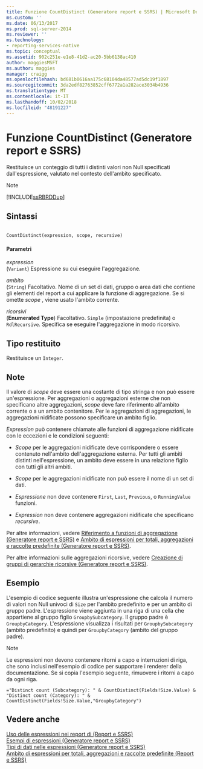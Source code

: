 ```yaml
---
title: Funzione CountDistinct (Generatore report e SSRS) | Microsoft Docs
ms.custom: ''
ms.date: 06/13/2017
ms.prod: sql-server-2014
ms.reviewer: ''
ms.technology:
- reporting-services-native
ms.topic: conceptual
ms.assetid: 902c251e-e1e8-41d2-ac20-5bb6138ac410
author: maggiesMSFT
ms.author: maggies
manager: craigg
ms.openlocfilehash: bd681b0616aa175c68104da48577ad5dc19f1897
ms.sourcegitcommit: 3da2edf82763852cff6772a1a282ace3034b4936
ms.translationtype: MT
ms.contentlocale: it-IT
ms.lasthandoff: 10/02/2018
ms.locfileid: "48191227"
---
```

# <a name="countdistinct-function-report-builder-and-ssrs"></a>Funzione CountDistinct (Generatore report e SSRS)
  Restituisce un conteggio di tutti i distinti valori non Null specificati dall'espressione, valutato nel contesto dell'ambito specificato.  
  
> [!NOTE]  
>  [!INCLUDE[ssRBRDDup](../../includes/ssrbrddup-md.md)]  
  
## <a name="syntax"></a>Sintassi  
  
```  
  
CountDistinct(expression, scope, recursive)  
```  
  
#### <a name="parameters"></a>Parametri  
 *expression*  
 (`Variant`) Espressione su cui eseguire l'aggregazione.  
  
 *ambito*  
 (`String`) Facoltativo. Nome di un set di dati, gruppo o area dati che contiene gli elementi del report a cui applicare la funzione di aggregazione. Se si omette *scope* , viene usato l'ambito corrente.  
  
 *ricorsivi*  
 (**Enumerated Type**) Facoltativo. `Simple` (impostazione predefinita) o `RdlRecursive`. Specifica se eseguire l'aggregazione in modo ricorsivo.  
  
## <a name="return-type"></a>Tipo restituito  
 Restituisce un `Integer`.  
  
## <a name="remarks"></a>Note  
 Il valore di *scope* deve essere una costante di tipo stringa e non può essere un'espressione. Per aggregazioni o aggregazioni esterne che non specificano altre aggregazioni, *scope* deve fare riferimento all'ambito corrente o a un ambito contenitore. Per le aggregazioni di aggregazioni, le aggregazioni nidificate possono specificare un ambito figlio.  
  
 *Expression* può contenere chiamate alle funzioni di aggregazione nidificate con le eccezioni e le condizioni seguenti:  
  
-   *Scope* per le aggregazioni nidificate deve corrispondere o essere contenuto nell'ambito dell'aggregazione esterna. Per tutti gli ambiti distinti nell'espressione, un ambito deve essere in una relazione figlio con tutti gli altri ambiti.  
  
-   *Scope* per le aggregazioni nidificate non può essere il nome di un set di dati.  
  
-   *Espressione* non deve contenere `First`, `Last`, `Previous`, o `RunningValue` funzioni.  
  
-   *Expression* non deve contenere aggregazioni nidificate che specificano *recursive*.  
  
 Per altre informazioni, vedere [Riferimento a funzioni di aggregazione &#40;Generatore report e SSRS&#41;](report-builder-functions-aggregate-functions-reference.md) e [Ambito di espressioni per totali, aggregazioni e raccolte predefinite &#40;Generatore report e SSRS&#41;](expression-scope-for-totals-aggregates-and-built-in-collections.md).  
  
 Per altre informazioni sulle aggregazioni ricorsive, vedere [Creazione di gruppi di gerarchie ricorsive &#40;Generatore report e SSRS&#41;](creating-recursive-hierarchy-groups-report-builder-and-ssrs.md).  
  
## <a name="example"></a>Esempio  
 L'esempio di codice seguente illustra un'espressione che calcola il numero di valori non Null univoci di `Size` per l'ambito predefinito e per un ambito di gruppo padre. L'espressione viene aggiunta in una riga di una cella che appartiene al gruppo figlio `GroupbySubcategory`. Il gruppo padre è `GroupbyCategory`. L'espressione visualizza i risultati per `GroupbySubcategory` (ambito predefinito) e quindi per `GroupbyCategory` (ambito del gruppo padre).  
  
> [!NOTE]  
>  Le espressioni non devono contenere ritorni a capo e interruzioni di riga, che sono inclusi nell'esempio di codice per supportare i renderer della documentazione. Se si copia l'esempio seguente, rimuovere i ritorni a capo da ogni riga.  
  
```  
="Distinct count (Subcategory): " & CountDistinct(Fields!Size.Value) &   
"Distinct count (Category): " & CountDistinct(Fields!Size.Value,"GroupbyCategory")  
```  
  
## <a name="see-also"></a>Vedere anche  
 [Uso delle espressioni nei report di &#40;Report e SSRS&#41;](expression-uses-in-reports-report-builder-and-ssrs.md)   
 [Esempi di espressioni &#40;Generatore report e SSRS&#41;](expression-examples-report-builder-and-ssrs.md)   
 [Tipi di dati nelle espressioni &#40;Generatore report e SSRS&#41;](expressions-report-builder-and-ssrs.md)   
 [Ambito di espressioni per totali, aggregazioni e raccolte predefinite &#40;Report e SSRS&#41;](expression-scope-for-totals-aggregates-and-built-in-collections.md)  
  
  

